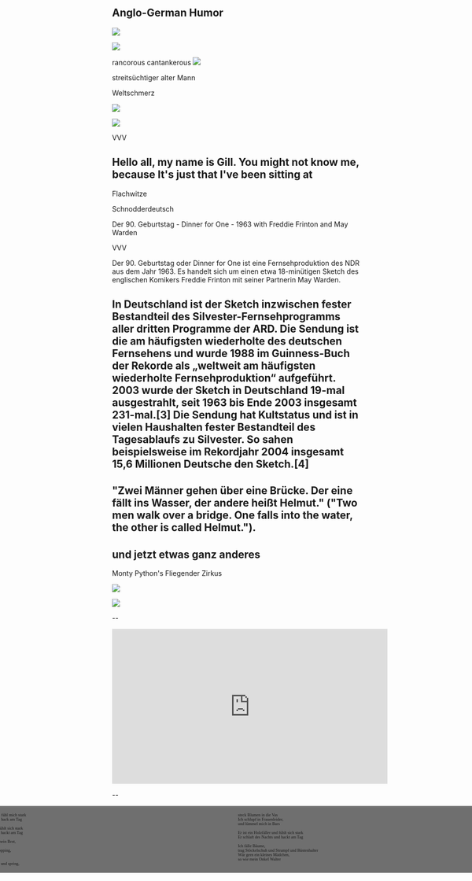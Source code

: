 ## Anglo-German Humor 

![](Pictures/oldMan.png)

![](Pictures/sleeping.png)

rancorous
cantankerous
![](Pictures/cantankerous.png)

streitsüchtiger alter Mann 



Weltschmerz

![](Pictures/dinner.png)

![](Pictures/dinner2.png)


VVV

Hello all,
my name is Gill. You might not know me, because 
It's just that I've been sitting at 
--

Flachwitze

Schnodderdeutsch

Der 90. Geburtstag - Dinner for One - 1963 with Freddie Frinton and May Warden

VVV

Der 90. Geburtstag oder Dinner for One ist eine Fernsehproduktion des NDR aus dem Jahr 1963. Es handelt sich um einen etwa 18-minütigen Sketch des englischen Komikers Freddie Frinton mit seiner Partnerin May Warden.

In Deutschland ist der Sketch inzwischen fester Bestandteil des Silvester-Fernsehprogramms aller dritten Programme der ARD. Die Sendung ist die am häufigsten wiederholte des deutschen Fernsehens und wurde 1988 im Guinness-Buch der Rekorde als „weltweit am häufigsten wiederholte Fernsehproduktion“ aufgeführt. 2003 wurde der Sketch in Deutschland 19-mal ausgestrahlt, seit 1963 bis Ende 2003 insgesamt 231-mal.[3] Die Sendung hat Kultstatus und ist in vielen Haushalten fester Bestandteil des Tagesablaufs zu Silvester. So sahen beispielsweise im Rekordjahr 2004 insgesamt 15,6 Millionen Deutsche den Sketch.[4] 
---
"Zwei Männer gehen über eine Brücke. Der eine fällt ins Wasser, der andere heißt Helmut." ("Two men walk over a bridge. One falls into the water, the other is called Helmut.").
---
und jetzt etwas ganz anderes
--
Monty Python's Fliegender Zirkus

![](Pictures/zirkus.png)

![](Pictures/dieGruppe.png)


--
<!--.slide: data-background-video="" data-background-video-loop="true" data-background-video-muted="true"-->

<iframe width="560" height="315" src="https://www.youtube.com/embed/aiVOG199X2c" frameborder="0" allowfullscreen></iframe>

--

<div style="-webkit-columns: 400px 2; -moz-columns: 400px 2; columns: 300px 2; font-family: 'Bentham', serif;font-size:60%;text-align:left;background-color: rgba(0, 0, 0, .56);padding:14px;border-radius:7px;position:absolute;right:-100px;left:-100px;">
Ich bin ein Holzfäller und fühl mich stark
<br> Ich schlaf des Nachts und hack am Tag 
<br> 
<br> Er ist ein Holzfäller und fühlt sich stark
<br> Er schlaft des Nachts und hackt am Tag 
<br> 
<br> Ich fälle Bäume, ich ess mein Brot, 
<br> ich geh auf das WC
<br> Am Mittwoch geh ich shopping,
<br> kau Kekse zum kaffee 
<br> 
<br> Ich fälle Bäume und hupf und spring,
<br> steck Blumen in die Vas
<br> Ich schlupf in Frauenleider,
<br> und lümmel mich in Bars 
<br> 
<br> Er ist ein Holzfäller und fühlt sich stark
<br> Er schlaft des Nachts und hackt am Tag
<br> 
<br> Ich fälle Bäume,
<br> trag Stöckelschuh und Strumpf und Büstenhalter
<br> Wär gern ein kleines Mädchen,
<br> so wie mein Onkel Walter 
</div>